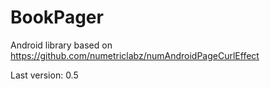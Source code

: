 # BookPager
Android library based on https://github.com/numetriclabz/numAndroidPageCurlEffect

Last version: 0.5

